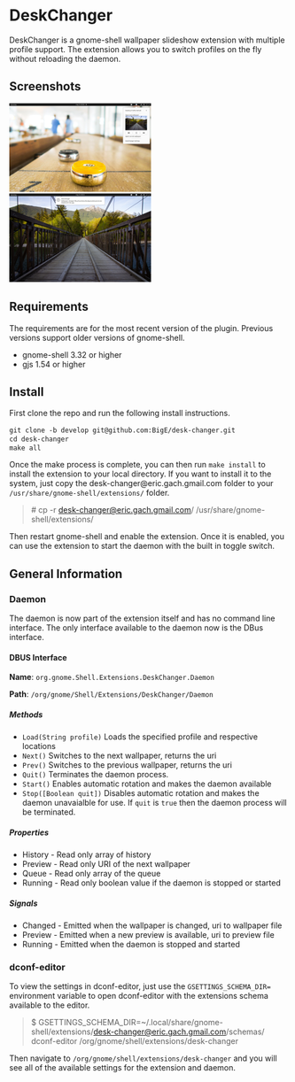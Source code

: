 # DeskChanger

DeskChanger is a gnome-shell wallpaper slideshow extension with multiple
profile support. The extension allows you to switch profiles on the fly
without reloading the daemon.

## Screenshots

<img src="./screenshot-1.png?raw=true" width="256" title="Screenshot of menu">
<img src="./screenshot-2.png?raw=true" width="256" title="Screenshot of notification">

## Requirements

The requirements are for the most recent version of the plugin. Previous
versions support older versions of gnome-shell.

* gnome-shell 3.32 or higher
* gjs 1.54 or higher

## Install

First clone the repo and run the following install instructions.

```
git clone -b develop git@github.com:BigE/desk-changer.git
cd desk-changer
make all
```

Once the make process is complete, you can then run `make install` to install
the extension to your local directory. If you want to install it to the
system, just copy the desk-changer&commat;eric.gach.gmail.com folder to your
`/usr/share/gnome-shell/extensions/` folder.

>\# cp -r desk-changer@eric.gach.gmail.com/ /usr/share/gnome-shell/extensions/

Then restart gnome-shell and enable the extension. Once it is enabled, you can
use the extension to start the daemon with the built in toggle switch.

## General Information
### Daemon

The daemon is now part of the extension itself and has no command line
interface. The only interface available to the daemon now is the DBus
interface.

#### DBUS Interface
**Name**: `org.gnome.Shell.Extensions.DeskChanger.Daemon`

**Path**: `/org/gnome/Shell/Extensions/DeskChanger/Daemon`

##### Methods
* `Load(String profile)` Loads the specified profile and respective locations
* `Next()` Switches to the next wallpaper, returns the uri
* `Prev()` Switches to the previous wallpaper, returns the uri
* `Quit()` Terminates the daemon process.
* `Start()` Enables automatic rotation and makes the daemon available
* `Stop([Boolean quit])` Disables automatic rotation and makes the daemon
  unavaialble for use. If `quit` is `true` then the daemon process will be
  terminated. 

##### Properties
* History - Read only array of history
* Preview - Read only URI of the next wallpaper
* Queue - Read only array of the queue
* Running - Read only boolean value if the daemon is stopped or started

##### Signals
* Changed - Emitted when the wallpaper is changed, uri to wallpaper file
* Preview - Emitted when a new preview is available, uri to preview file
* Running - Emitted when the daemon is stopped and started


### dconf-editor

To view the settings in dconf-editor, just use the `GSETTINGS_SCHEMA_DIR=`
environment variable to open dconf-editor with the extensions schema available
to the editor.

>$ GSETTINGS_SCHEMA_DIR=~/.local/share/gnome-shell/extensions/desk-changer@eric.gach.gmail.com/schemas/ dconf-editor /org/gnome/shell/extensions/desk-changer

Then navigate to `/org/gnome/shell/extensions/desk-changer` and you will see
all of the available settings for the extension and daemon.
